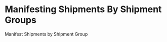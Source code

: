 # Manifesting Shipments By Shipment Groups

Manifest Shipments by Shipment Group

<script src="../../scripts/requesttabs.js"></script>
<script src="../../scripts/responsetabs.js"></script>
<script src="../../scripts/copy.js"></script>